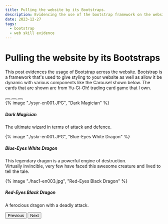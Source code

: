 ```yaml
---
title: Pulling the website by its Bootstraps.
description: Evidencing the use of the bootstrap framework on the website.
date: 2023-12-27
tags:
  - bootstrap
  - web skill evidence
---
```

<div class="container fluid">
  <h1 class="col align-self-center">Pulling the website by its Bootstraps</h1>
  <div class="row justify-content-center">
    <p class="col-8">
    This post evidences the usage of Bootstrap across the website. Bootstrap is a framework that's used to give styling to your website as well as allow it be dynamic with various components like the Carousel shown below. The cards that are shown are from Yu-Gi-Oh! trading card game that I own.
    </p>
  </div>
  <div class="row justify-content-center">
    <div class="col-6">
      <div id="carouselCaptions" class="carousel slide" data-bs-ride="carousel">
        <div class="carousel-indicators">
          <button type="button" data-bs-target="#carouselCaptions" data-bs-slide-to="0" class="active" aria-current="true" aria-label="Slide 1"></button>
          <button type="button" data-bs-target="#carouselCaptions" data-bs-slide-to="1" aria-label="Slide 2"></button>
          <button type="button" data-bs-target="#carouselCaptions" data-bs-slide-to="2" aria-label="Slide 3"></button>
        </div>
        <div class="carousel-inner">
          <div class="carousel-item active">
            {% image "./ysyr-en001.JPG", "Dark Magician" %}
            <div class="carousel-caption d-none d-md-block">
              <h5 class="text-info">Dark Magician</h5>
              <p class="text-info">The ultimate wizard in terms of attack and defence.</p>
            </div>
          </div>
          <div class="carousel-item">
            {% image "./yskr-en001.JPG", "Blue-Eyes White Dragon" %}
            <div class="carousel-caption d-none d-md-block">
              <h5 class="text-info">Blue-Eyes White Dragon</h5>
              <p class="text-info">This legendary dragon is a powerful engine of destruction. <br/>
              Virtually invincible, very few have faced this awesome creature and lived to tell the tale.</p>
            </div>
          </div>
          <div class="carousel-item">
            {% image "./hac1-en003.jpg", "Red-Eyes Black Dragon" %}
            <div class="carousel-caption d-none d-md-block">
              <h5 class="text-info">Red-Eyes Black Dragon</h5>
              <p class="text-info">A ferocious dragon with a deadly attack.</p>
            </div>
          </div>
        </div>
        <button class="carousel-control-prev" type="button" data-bs-target="#carouselCaptions" data-bs-slide="prev">
          <span class="carousel-control-prev-icon" aria-hidden="true"></span>
          <span class="visually-hidden">Previous</span>
        </button>
        <button class="carousel-control-next" type="button" data-bs-target="#carouselCaptions" data-bs-slide="next">
          <span class="carousel-control-next-icon" aria-hidden="true"></span>
          <span class="visually-hidden">Next</span>
        </button>
      </div>
    </div>
</div>



